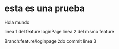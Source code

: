 # esta es una prueba
Hola mundo

linea 1 del feature loginPage
linea 2 del mismo feature

Branch:feature/loginpage
2do commit
linea 3
